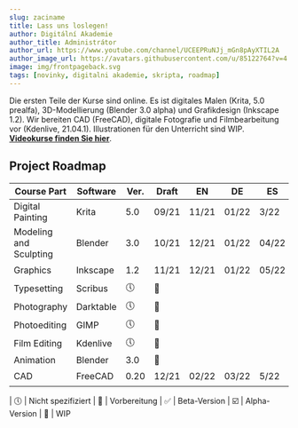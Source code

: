 ```yaml
---
slug: zaciname
title: Lass uns loslegen!
author: Digitální Akademie
author_title: Administrátor
author_url: https://www.youtube.com/channel/UCEEPRuNJj_mGn8pAyXTIL2A
author_image_url: https://avatars.githubusercontent.com/u/85122764?v=4
image: img/frontpageback.svg
tags: [novinky, digitalni akademie, skripta, roadmap]
---
```


Die ersten Teile der Kurse sind online. Es ist digitales Malen (Krita, 5.0 prealfa), 3D-Modellierung (Blender 3.0 alpha) und Grafikdesign (Inkscape 1.2). Wir bereiten CAD (FreeCAD), digitale Fotografie und Filmbearbeitung vor (Kdenlive, 21.04.1). Illustrationen für den Unterricht sind WIP. [**Videokurse finden Sie hier**](https://www.youtube.com/channel/UCEEPRuNJj_mGn8pAyXTIL2A).

## Project Roadmap

| Course Part            | Software  | Ver.     | Draft               | EN    | DE    | ES    |                             |
|------------------------|-----------|----------|---------------------|-------|-------|-------|-----------------------------|
| Digital Painting       | Krita     | 5.0      | 09/21               | 11/21 | 01/22 | 3/22  | :white_check_mark:          |
| Modeling and Sculpting | Blender   | 3.0      | 10/21               | 12/21 | 01/22 | 04/22 | :white_check_mark:          |
| Graphics               | Inkscape  | 1.2      | 11/21               | 12/21 | 01/22 | 05/22 | :ballot_box_with_check:     |
| Typesetting            | Scribus   | :clock5: | :children_crossing: |       |       |       | :twisted_rightwards_arrows: |
| Photography            | Darktable | :clock5: | :children_crossing: |       |       |       | :twisted_rightwards_arrows: |
| Photoediting           | GIMP      | :clock5: | :children_crossing: |       |       |       | :twisted_rightwards_arrows: |
| Film Editing           | Kdenlive  | :clock5: | :children_crossing: |       |       |       | :twisted_rightwards_arrows: |
| Animation              | Blender   | 3.0      | :children_crossing: |       |       |       | :twisted_rightwards_arrows: |
| CAD                    | FreeCAD   | 0.20     | 12/21               | 02/22 | 03/22 | 5/22  | :ballot_box_with_check:     |

| :clock5: | Nicht spezifiziert | :children_crossing: | Vorbereitung | :white_check_mark: | Beta-Version  | :ballot_box_with_check: | Alpha-Version | :twisted_rightwards_arrows: | WIP
